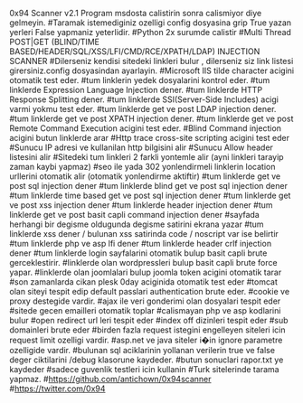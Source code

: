 0x94 Scanner v2.1
Program msdosta calistirin sonra calismiyor diye gelmeyin.
#Taramak istemediginiz ozelligi config dosyasina grip True yazan yerleri False yapmaniz yeterlidir.
#Python 2x surumde calistir
#Multi Thread  POST|GET (BLIND/TIME BASED/HEADER/SQL/XSS/LFI/CMD/RCE/XPATH/LDAP) INJECTION SCANNER
#Dilerseniz kendisi sitedeki linkleri bulur , dilerseniz siz link listesi girersiniz.config dosyasindan ayarlayin.
#Microsoft IIS tilde character acigini otomatik test eder.
#tum linklerin yedek dosyalarini kontrol eder.
#tum linklerde Expression Language Injection dener.
#tum linklerde HTTP Response Splitting dener.
#tum linklerde SSI(Server-Side Includes) acigi varmi yokmu test eder.
#tum linklerde get ve post LDAP injection dener.
#tum linklerde get ve post XPATH injection dener.
#tum linklerde get ve post Remote Command Execution acigini test eder.
#Blind Command injection acigini butun linklerde arar
#Http trace cross-site scripting acigini test eder
#Sunucu IP adresi ve kullanilan http bilgisini alir
#Sunucu Allow header listesini alir
#Sitedeki tum linkleri 2 farkli yontemle alir (ayni linkleri tarayip zaman kaybi yapmaz)
#seo ile yada 302 yonlendirmeli linklerin location urllerini otomatik alir (otomatik yonlendirme aktiftir)
#tum linklerde get ve post sql injection dener
#tum linklerde blind get ve post sql injection dener
#tum linklerde time based get ve post sql injection dener
#tum linklerde get ve post xss injection dener
#tum linklerde header injection dener
#tum linklerde get ve post basit capli command injection dener
#sayfada herhangi bir degisme oldugunda degisme satirini ekrana yazar
#tum linklerde xss dener / bulunan xss satirinda code / noscript var ise belirtir
#tum linklerde php ve asp lfi dener
#tum linklerde header crlf injection dener
#tum linklerde login sayfalarini otomatik bulup basit capli brute gerceklestirir.
#linklerde olan wordpressleri bulup basit capli brute force yapar.
#linklerde olan joomlalari bulup joomla token acigini otomatik tarar
#son zamanlarda cikan plesk 0day aciginida otomatik test eder
#tomcat olan siteyi tespit edip default passlari authentication brute eder.
#cookie ve proxy destegide vardir.
#ajax ile veri gonderimi olan dosyalari tespit eder
#sitede gecen emailleri otomatik toplar
#calismayan php ve asp kodlarini bulur
#open redirect url leri tespit eder
#index off dizinleri tespit eder
#sub domainleri brute eder
#birden fazla request istegini engelleyen siteleri icin request limit ozelligi vardir.
#asp.net ve java siteler i�in ignore parametre ozelligide vardir.
#bulunan sql aciklarinin yollanan verilerin true ve false deger ciktilarini /debug klasorune kaydeder.
#butun sonuclari rapor.txt ye kaydeder
#sadece guvenlik testleri icin kullanin
#Turk sitelerinde tarama yapmaz.
#https://github.com/antichown/0x94scanner
#https://twitter.com/0x94
